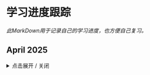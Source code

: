 # 学习进度跟踪

*此MarkDown用于记录自己的学习进度，也方便自己复习。*


## April 2025
<details><summary> 点击展开 / 关闭 </summary>

### Apr 16th, Wed, Day 27
- 「积极思考」
- Web APIs的内容都很新，这几天连续接触新知识，思考的压力其实不小，所以更加要多多复习
- 今日知识点总结：
  - 日期对象：使用 new 关键字
    - 实例化：`const date = new Date() // 获取当前的系统时间`
    - 实例化并指定时间：`const date = new Date('2025-5-1 08:30:00')`
    - 格式化：`new Date().toLocaleString`
    - 日期对象方法：包括但不限于以下例子，注意`getMonth`和`getDay`方法
    ```
    console.log(date.getFullYear()) // 2025 年 数字型
    console.log(date.getMonth() + 1) // 0 ~ 11, +1为实际月份
    console.log(date.getDate()) // 16 号
    console.log(date.getDay() + 1) // 0 ~ 6, +1为实际星期几
    ```
  - 时间戳：现在距离1970年的「毫秒数」，故每个时间都有唯一的时间戳
    - 三种获取方法：`getTime()` -- 必须先实例化 | `+new Date(optional param)` | `Date.now` -- 只能得到当前时间戳
  - DOM结点相关：DOM树中每一个内容都称为节点，包括元素结点，属性结点，内容结点；重点关注元素结点，即标签 p.s. html是根结点
    - 查找结点 -- 从之前的查找元素变为「查找关系」 p.s.两种方式并不冲突
      - 查找父结点：只得到最近一级的「亲父亲」
        ```
        console.log(son.parentNode)  // father
        console.log(son.parentNode.parentNode) // grandfather // 都返回dom对象
        ```
      - 查找子结点：
        - `childNodes`：获得所有子节点、包括文件节点、注释结点（了解）
        - `children`：仅获得所有「元素」结点，并返回一个伪数组，和querySelectorAll相似；且选择的是「亲儿子」
        ```
        const ul = document.querySelector('ul')
        console.log(ul.children)
        ```
      - 查找兄弟结点：`li.nextElementSibling // 下一个兄弟` | `li.previousElementSibling) // 下一个兄弟`
    - **增加结点（重点）** -- 先创建，后追加
      - 创建： `const li = document.createElement('li')`  `li.innerHTML = 'This is a li' // 使用innerHTML直接向新标签书写更多HTML内容`
      - 追加：
        - `ul.appendChild(li) // 插入到父元素的最后一个子元素` 
        - `ul.insertBefore(li, ul.children[0]) // 插入到某个子元素前面，父元素.insertBefore(要插入的元素, 在哪个元素前面)`
        - p.s. `父元素.children`返回的是一个数组，哪怕只有一个元素
    - 克隆结点：`element.cloneNode(boolean) `
      - `true`：克隆时会包含后代节点（深克隆）
      - `false`：克隆时不包含后代节点（浅克隆，只克隆标签，内容不管）（默认）
      - e.g. 克隆后 前插 `ul.insertBefore(ul.children[2].cloneNode(true), ul.children[0])`
    - 删除结点：要删除元素必须通过父元素删除
      - `父元素.removeChild(子元素)` e.g. `ul.removeChild(ul.children[0])`
        

### Apr 15th, Tue, Day 26
- 「持续推进」
- 今日知识点总结
  - 事件流概念：事件完整执行过程中的流动路径
    - 事件捕获：
      - 从DOM根元素开始去执行对应的事件（外到里）
      - addEventListener传入第三个参数true，表示事件捕获触发
    - 事件冒泡：
      - 一个元素的事件触发，同名事件在祖先元素依次触发
      - addEventListener第三个参数删掉或false，表示冒泡阶段触发（也即默认冒泡）
    - 例如，一个页面中类名father的div嵌套一个类名son的div，在JS中获取对象后，都添加click事件：
      - 事件捕获执行顺序：document - father - son
      - 事件冒泡执行顺序：son - father - document
    - p.s. onclick方法没有捕获，只有冒泡
    - 阻止冒泡：obj.stopPropagation() 本质：组织事件流动传播，在冒泡/捕获阶段都有效。
  - 事件解绑：
    - L0：btn.onclick = null 直接将事件置空
    - L2：btn.removeEventListener('click', fn)  p.s. 匿名函数无法解绑
    - mouseover/mouseout 和 mouseenter/mouseleave 的区别：
      - over/out 组会有冒泡效果，例如内嵌在father中的son，即使没有给son设置事件，鼠标经过son时会认为离开了father；而son并没有事件，又冒泡回来执行father的经过事件
      - 同样的例子，在 enter/leave 组中就不会发生，经不经过son都不会影响
    - 总结对比：
      - L0：同一对象，后者覆盖前者；null覆盖可以解绑；都是冒泡阶段执行
      - L2：注册不会向前覆盖；使用removeEventListener解绑；通过第三个参数决定冒泡
  - 事件委托：减少注册次数，提高程序性能
    - 利用冒泡特点，只需为父元素注册事件，当子元素被触发，就必然冒泡回父元素并执行相应事件
    - 在执行函数中获取点击对象：e.target e就是先前的学到的事件对象 p.s. 可以使用console.dir(e.target)查看对象的各种属性
    - 进一步筛选特定标签：e.target.tagName 例如可能为'A'或'LI'等
  - 阻止默认行为：e.preventDefault() 包括表单中的submit，a标签的跳转
  - 页面加载事件：load 与 DOMContentLoaded
    - 监听「页面」，等待所有资源加载完毕，一般用于window，也可以针对某些资源添加，如图片等
    - window.addEventListener('load', function(e) {...} )
    - 另一种页面加载事件，HTML结构加载完即触发，无需等待样式表、图片等，速度更快
    - document.addEventListener('DOMContentLoaded', function (e) {...} )
  - 页面滚动事件：scroll
    - 两个重要属性：scrollTop 与 scrollLeft，可读可写，数字型，无单位
    - 分别表示“被卷去的头部”和“被卷去的左部”
    - 想知道整个页面被卷去多少，需要获取最大元素HTML，方式：document.documentElement -- 返回HTML标签
    ```
      window.addEventListener('scroll', function () { 
      console.log(document.documentElement.scrollTop }) 
    ```
    - 页面滚动距离可以作为固定写法，非常常用：`const distance = document.documentElement.scrollTop`
  - 页面尺寸相关：
    - 事件 resize：窗口尺寸改变时触发
    - 元素属性 clientWidth / clientHeight：获取元素可视部分的宽高，包含padding，不含border和margin；只读
    - 元素属性 offsetWidth / offsetHeight：获取元素自身宽高，包含到border，不含margin；只读
    - 元素属性 offsetTop / offsetLeft：获取自己与「包含定位属性」的父级元素的上/左距离；只读
    - 元素方法 obj.getBoundingClientRect()：获得一组对象，内含各种坐标；基于视口（了解即可）
- 3个案例与1个综合案例
  - Tab栏切换：事件委托
    - 通过事件委托，为父元素添加事件，事件中，利用e.target.tagName筛选出点击的a标签，更改内容
    - tab-nav完成后，为获取索引以更新tab-content，利用了自定义属性dataset，将e.target.dataset.id作为索引给到items数组，完成内容切换
  - 滚动控制头部的显/隐：scrollTop 与 offsetTop的配合
    - 当页面scrollTop > 模块.offsetTop，控制div块的显
    - `header.style.top = distance > sk.offsetTop ? '0' : '-80px'`
  - 点击标签，小滑块跟随：offsetLeft 与 transform: translate() 配合
    - 滑块需要移动的距离，即div块位置与左边的距离，即offsetLeft
    - ``line.style.transform = `translateX(${distance}px)` // 记得加px``
  - 综合案例：电梯导航
    - 为防止变量污染，将不同业务封装到不同的立即执行函数中 (function () {...} (params -- optional);
    - 模块一：页面滑动，电梯显隐 + backTop按钮
      - 和小案例2一样，核心是在scroll事件中，利用 scrollTop 与 模块.offsetTop进行对比
      - `elevator.style.opacity = distance > entry.offsetTop ? '1' : '0'`
      - backTop按钮则是添加点击事件，置scrollTop = 0
    - 模块二：按钮active样式
      - 利用事件委托(e.target.tagName === 'A')与click事件完成
      - 与之前的案例不同，本次在一开始「排他」时，没有active类，所以定义一个oldStyle+一个if判断是否有旧active类，若有就删，没有就可以加，避免了报错
    - 模块三：点击实现页面跳转
      - 核心：控制 scrollTop = 制定模块的offsetTop
      - 一开始选择了获取所有模块并用switch-case实现跳转到不同模块，视频课采取更简易的方法，利用了自定义属性与类名之间的巧妙联系
      - ``document.documentElement.scrollTop = document.querySelector(`.xtx_goods_${e.target.dataset.name}`).offsetTop``
    - 模块四：小按钮随页面滚动自动激活
      - 在scroll事件中，先移除旧样式，然后：
      - 利用if判断scrollTop所处的距离在哪些模块之间，再直接用自定义属性获取对应电梯小按钮，使其有active类
    - 补充：CSS知识：
      - 属性选择器，例如input[type] {css} 或进一步 input[type=text] {css}
        - 在模块4中，表现为：`document.querySelector('[data-name=new]').classList.add('active') // 属性选择器`
      - 让页面滚动更丝滑：scroll-behavior: smooth (html标签)
        - `document.documentElement.style.scrollBehavior = 'smooth'`


### Apr 14th, Mon, Day 25
- 「一如既往，一往无前」
- 投入到学习状态中的感觉很美好，愿一切都将有所收获。
- 今日知识点总结：
  - 最核心：**事件监听：** 
    - `元素对象.addEventListener('事件类型', 要执行的函数)`
    - 三要素：事件源（元素对象），事件类型，执行（调用）的函数
    - e.g. 关闭广告：btn.addEventListener('click', function () { AD.style.display = 'none' })
    - 其他版本的事件监听（看到别人的代码知道即可）： btn.onclick = function () {...} 缺点在于，会被新的onclick覆盖（相当于重置onclick函数），而addEvenListener就不会覆盖
  - 今日所学的四类事件：鼠标事件、焦点事件、键盘事件、文本输入事件
    - 鼠标事件：click mouseenter mouseleave 
    - 焦点事件：focus blur 主要是input文本框
    - 键盘事件：keydown keyup
    - 输入事件：input
  - 事件对象event以及常见属性：
    - 时间绑定的回调函数的第一个参数就是事件对象，必须是在事件里面
    - 回调函数：将函数A作为参数，传递给函数B时，称函数A为回调函数 e.g. setInterval(fn, 1000) fn()就是回调函数
    ```
    btn.addEventListener('click', function (e) {
      console.log(e) // PointerEvent
      console.log(e.type) // type: 获取当前的事件类型
      console.log(e.clientX) //获取光标相对于浏览器可见窗口左上角的位置
      console.log(e.clientY)
      console.log(e.offsetX) // 获取光标相对于当前DOM元素左上角的位置
      console.log(e.offsetY)
    })
    ```
    - key属性：键盘值（原先keycode已弃用） e.g. if (e.key === 'Enter') { console.log('我按了enter') }
  - 环境对象this：
    - 每个「函数里面」都有this对象，普通函数中，this指向window；回调函数里则指向调用者 e.g.
    ```
    btn.addEventListener('click', function () {
      console.log(this) // <button>button</button> btn对象
      this.style.color = 'red' // this 指代了 btn
    })
    ```
    - 函数的调用方式不同，this的指代对象也不同。粗略规则：谁调用，this就是谁
  - 5个案例+2个综合案例
    - 随机点名：通过click事件设置开始/结束点名，通过定时器与随机数，选出名字并填入到innerHTML中，删除对应姓名，最后禁用按钮
    - 轮播图完整版：
      - 通过click事件设置左右按钮业务(index++或index--)，分别设置index达限后恢复（归0或arr.length - 1)，
      - 根据index更换轮播组件的内容，小圆点依旧采用排他思想：先移除原active的active类，再为现在的index增添active类
      - 自动播放业务，本质是右按钮（next）业务。知识点：不用重复写一遍，直接用 next.click() 自动调用点击事件（外嵌定时器）
      - 鼠标经过/离开影响自动播放：mouseenter与mouseleave事件，分别销毁定时器与开启定时器即可
    - 搜索框菜单：通过对input分别设置focus/blur焦点事件，控制元素的display:block/none样式
    - 按回车发布评论，以及评论字数统计：
      - 获焦/失焦事件控制字数统计的opacity
      - 计算字数：对textArea设置input事件，获取textArea.value.length计算字数
      - str.trim()方法：去除字符串左右两边的空格
      - 发布评论：为textArea设置键盘事件，当事件对象`e.key === 'Enter'`,检测空内容(`if(textArea.value.trim() // 去除左右空内容并检测是否为空`)，修改样式，发布评论; 清空字数
    - 综合案例：Tab栏切换：
      - 为每个a标签添加mouseenter事件，添加样式，同时完成对内容div块添加样式的操作（都是利用排他思想添加active类）
    - 综合案例：全选反选案例：(checkbox) 全选可以控制所有小按钮，小按钮也可以反过来控制全选按钮
      - 全选控制小按钮：为checkAll添加click事件，遍历所有singleCheck[i],直接令所有小按钮与自己的checked属性同步 核心代码：singleCheck[i].checked=this.checked
      - 小按钮控制全选：同样是计数思维，当老师的方法相当简洁——利用css中的:checked伪类，统计其个数，等于singleCheck.length则令大按钮checked为true
      - 同时，引入一种新的简化if判断的语句，即若当if判断条件是某变量等于某值，决定另一个变量取true或false的双分支情况下，可以这样写：
      - e.g. `checkAll.checked = flag === singleCheck.length // 将flag === singleCheck.length的判断结果赋值给checked属性`
      - 核心代码：`checkAll.checked = document.querySelectorAll('.ck:checked').length === singleCheck.length `
- 今日知识点还是相当丰富的，很有意思，也很重要，及时复习！
    

### Apr 13th, Sun, Day 24
- 「社会实践」
- 今天没有进行知识理论的学习，而是去参加了社区的社会实践活动
- 首次社会实践活动就遇上了非常难得的「城市生存挑战」：一个团队，每人10元，四个地点，想尽办法打卡并赚取更多钱
- 具体收获主要是「更敢说话」了吧，甚至中途还有和老外交流的机会，所以说学英语还是有用的
- 更多的，就留到具体文档里写吧
- 今天奔波一天，也确实累了，好好休息。明天带着新的自信，继续学习JavaScript吧！

### Apr 12th, Sat, Day 23
- 「持续推进」
- 正式进入JS的Web APIs学习，接触到了非常多新的知识，需及时复习：
  - **声明变量const优先**：
    - const的语义化更好；
    - 建议数组和对象使用const声明，因为数组/对象名本身存储的是地址；
    - 使用数组方法或对象属性赋值时，本身没有影响 数组/对象名 中的地址值；
    - 注意，如果将 数组/对象名 用于声明新的 数组/对象，那就等同于修改了地址，就会引发常量报错；
  - **DOM树与DOM对象**：
    - 最核心思想：把网页内容当作对象处理；DOM对象：浏览器根据html标签生成的「JS对象」，有属性名和方法
    - document对象：最大的DOM对象
  - **由HTML树获取DOM元素（重点）**：
    - `document.querySelector('css选择器')` 
      - 必须加引号（字符串）；
      - 参数，一个或多个css选择器（和css一样的写法）；
      - 返回值：匹配到的「第一个」元素，一个HTMLElement对象；没有则返回空
    - `document.querySelectorAll('css选择器')`
      - 返回值：匹配到的所有元素，NodeList对象集合
      - 一个伪数组（哪怕只有一个元素），有长度、索引号，但没有数组方法
    - 其他获取方式（了解即可）：
      ```
      document.getElementById('nav') // 根据id获取第一个元素（单元素）
      document.getElementsByTagName('div') // 根据标签获取一类元素 得到伪数组
      document.getElementsByClassName('name') // 根据类名获取元素 得到伪数组
      ```
  - **修改元素内容：** `obj.innerText = 'text'`或`obj.innerHTML = 'text'`，其中，`innerHTML`会解析html标签；常用于**双标签**
  - **修改元素常用属性：** 修改如src，href等html标签的属性，像修改对象属性一样修改。 e.g. `img.src = 'images/01.jpg'`
  - **修改元素样式：** 分为`style`，`className`，`classList`三种方式
    - **style方式：** 和修改对象属性一样，但要先加入`.style`。e.g. `box.style.backgroundColor = 'darkCyan' // css中有短横线的，用小驼峰命名法`
    - **className方式：** 覆盖一个新的类名。 e.g. `div.className = 'nav box' // 若想保留原类名，就两个一起写`
    - **classList方式：追加、删除、切换类名：**
    ```
    // 「追加」类名
    box.classList.add('active') // 类名一样不加点，并且是字符串
    // 「移除」类名
    box.classList.remove('box')
    // 「切换」类名：有就删掉，没有就加上
    box.classList.toggle('box')
    ```
  - **修改表单元素属性：** 本质还是修改对象属性、重新赋值
    - 获取表单的值：用`obj.value`而非`innerHTML`
    - 修改类型：e.g. `input.type = 'password'`
    - 修改表单中的添加/移除效果，一律用「布尔值」。 e.g. `check.checked = true` `button.disabled = true`
    - `button`特殊一些，双标签，所以还是用innerHTML修改其中的文字
    - p.s. 虽然有时填 'true' 字符串也生效，但本质上他们发生了隐式转换，上述属性只接受布尔值。生效是因为非空字符串在转换时成为了true
  - **自定义属性：**
    - 一律以`data-`开头。e.g. `<div data-id = '1' data-spm = 'sample'>1</div>`
    - 在DOM对象上一律以dataset对象方式获取。e.g.
    ```
    console.log(div.dataset) // DOMStringMap（拿到全部自定义属性）
    console.log(div.dataset.id) // 1
    console.log(div.dataset.spm) // sample
    ```
  **定时器之间歇函数：**
    - `setInterval(函数, 间隔时间ms)`，返回值：定时器id（表示自己是第几个定时器）
    - `clearInterval(timer)` 结束定时器，参数`timer`即某个定时器，如`let timer = setInterval(...)`
    ```
    setInterval(function () {
      console.log('1s/carries')
    }, 1000)
    ```
    - 使用外部具名函数的话，不用加括号，只填入函数名即可。e.g. `setInterval(f, 1000)`
- 完成了3个小案例（随机抽奖、随机轮播图、阅读用户协议倒计时）和一个综合案例（顺序定时轮播图）
  - 随机抽奖：对数组方法，Math对象方法（Random）和innerHTML的运用
  - 随机轮播图：对修改元素内容、常用属性、样式属性的综合运用
  - 用户协议倒计时：对修改表单属性、计时器的综合运用
  - 综合案例：综合了修改元素内容、常用属性、样式属性、计时器的综合运用。
    - 其中对于原点指示器，运用排他思想，比原先计划用数组下标计算的方式更加高效直观
    ```
    // 删除前一个圆点
    // li[i - 1].classList.remove('active')
    // 用排他思想做会更好！避免了数组下标的计算问题
    document.querySelector('.slider-indicator .active').classList.remove('active')
    ...
    li[i].classList.add('active')
    ```
- 至此，JavaScript也算是开始与之前学的HTML开始互通了，及时复习！
    



### Apr 11th, Fri, Day 22
- 「持续推进」
- 节奏稳定的一天，正式完成了JS视频课的基础语法部分，即将进入Web APIs阶段。
- 今天的主要知识点是**对象**：
  - **基本概念**：一种无序的集合。*p.s.数组是一种有序的聚合*
  - **声明**：`let obj = {}` 或 `let obj = new Object()`。后者是未来的知识
  - **构成**：属性和方法。`属性名: 属性值` `方法名: 函数`。各属性、方法之间用逗号隔开
    - e.g. `age: 18, sayHi: function () {console.log('Hi~')}`
  - **增删改查 & 方法的调用**：围绕 对象名.属性名/方法名 操作
    - 增：对象名.新属性 = 值
    - 改：对象名.原属性 = 值
    - 删：delete 对象名.属性（不常用）
    - 查：对象名.属性名 或 对象名['属性名']。
      - 重点，尤其是第二种方式在面对属性名是字符串或含特殊字符、for-in循环中特别有用
      - 第二种方式中，引号是必须加的
    - 方法的调用：对象名.方法名(参数)
  - **遍历对象**：使用for-in循环 *p.s.虽然也可以用于遍历数组，但由于变化量输出的是字符/串，不推荐这么用*
  ```
  for (let key in obj) { 
    console.log(key) // 得到了属性名，而且都有引号（字符串）-- 'myName' 'age' 'gender'
    console.log(obj[key]) // 'stelle rainn' 18 'male'
  }
  ```
  - **内置数学对象**：提供一些列可用于数学运算的属性或方法
    - 属性：e.g. `Math.E` `Math.PI` `Math.LN2`
    - 方法：`Math.ceil(x)` `Math.floor(x)` `Math.round(x)` `Math.abs(x)` `Math.max(x, y, z)` `Math.min(x, y, z)` `Math.pow(x,n)` `Math.sqrt(x)`
    - 随机数：`Math.random(x)`无参数，返回[0,1)区间的随机小数，扩展运用：
      - 取数组元素：`arr[Math.floor(Math.random() * (arr.length))] // 因为数组长度值刚好比索引值多1，加上floor(x), 解决了右开区间取值的问题`
      - 任取[min, max]之间的整数：`Math.floor(Math.random() * (max - min + 1) + min)`
  - 拓展知识：简单数据类型和引用数据类型
    - 简单数据类型（值类型）：变量本身存储这个值，存储于栈空间
    - 引用数据类型（复杂数据类型）：变量本身只存储这个对象的「引用地址」，这个地址指向堆空间中存储的实际数据
    - *p.s. 类似C++中的指针*
    ```
    let obj1 = {
    age : 18
      }
    let obj2 = obj1
    obj2.age = 20
    console.log(obj1.age) // 20
    ```

### Apr 10th, Thu, Day 21
- 「推进」
- 依旧是节奏稳定的一天，继续推进JavaScript基础的学习。今天的主要知识点是**函数**：
  - **函数的声明、调用**：类同C++：
  ```
  function getMax(a, b) {
      return a > b ? a : b
    }
    let max = getMax(201, 200)
    console.log(max)
  ```
  - **return多个值**：返回数组，并用数组承接结果。e.g. `return [max, min]` `let maxRe = f(x)[0] let minRe = f(x)[1]`
  - **出现相同的函数名**：后面的函数声明会覆盖前面；不管在哪儿调用函数，都会以后面的为准
  - **实参、形参数目不匹配**：
    - 若实参多于形参，则多余的实参被舍弃，不参与运算。函数可以输出前面参数的运算结果
    - 若实参少于形参，则形参出现`undefined`，导致出现`NaN`结果
  - **作用域**：分为全局作用域与局部作用域，由此引申出全局变量与局部(函数)变量
    - 特殊情况1: 在函数内部未声明变量而赋值，该变量会成为全局变量。*强烈不建议此情况的出现*
    - 特殊情况2: 形参可以看作是一种局部变量
    - 对于不同作用域中同名变量的访问原则：就近，从当前作用域开始寻找，若无，则一级一级向外访问
    ```
    let x =10
    function f3() {
      let x = 20
      function f4() {
        let x = 30
        console.log(x)
      }
      f4()
    }
    f3() 
    console.log(x) // 30
    ```
  - **匿名函数**：分为函数表达式和立即执行函数
    - 函数表达式：将函数赋值给一个变量，而后这个变量名就是函数名，并利用该名调用函数。
    - 和具名函数的不同点在于，函数表达式必须先声明再调用
  ```
  let fn = function (a, b) {
    return a + b
  }
  // 调用
  let re = fn(10, 20)
  console.log(re) // 30
  ```
    - 立即执行函数：避免全局变量间的污染。需要配合结束分号，若该函数前有代码，前面也要加分号。
    - *p.s.立即执行函数也可以加分号*
  ```
  ;(function (x ,y) {
    console.log(x + y)
  }(1, 2)); // 调用函数的括号写在里外都可以
  ```
  - **逻辑中断**：对于`&&`，如果左边为假，则中断，返回左边值；对于`||`，如果左边为真，则中断，立即返回左边值
    - 原理：与门的「一假即假」和或门的「一真则真」使当算式左边的真假一旦判断，后面的代码就不需要执行
    - 注意：判断的是真假（布尔），但返回的是这个值本身
    - 拓展：对于`&&`，如果都是真，则按顺序执行到最后一个「真」条件，并返回该值，如`console.log(11 && 22) // 22`; 而对于`||`, 只要遇到一个「真」就立即结束并返回该值
    ```
    function f(x, y) {
    x = x || 0
    y = y || 0
    return x + y
    }
    console.log(f(1,2)) // 3
    console.log(f()) // 0 避免了undefined的NaN情况出现
    ```
  - **转换为布尔类型**（隐式转换补充）：以下转换为布尔类型(`Boolean(x)`)时为`false`
    - `''` `0` `false` `undefined` `null` `NaN`
    - 其中，遇到减法运算，`''`和`null`的值会化为`0`；`undefined`的值化为`NaN`；
    - 特殊情况：`undefined == null` 为`true`，但`undefined === null` 依然是`false`
- 逻辑中断和布尔类型（隐式转换）需要及时复习，比较新
  

### Apr 09th, Wed, Day 20
- 「推进」
- 别无他事，稳住心态，坚定目标，持续推进
- 今日学习知识点：
  - **for循环**：和C++一致；注意`continue`结束单次循环（并回到if），`break`跳出循环
  - **循环嵌套**：直角三角形打印，九九乘法表等常规内容
  ```
  // Exercise 99乘法表
  for (let i = 0; i < 9; i++) {
    for (let j = 0; j <= i; j++) {
      document.write(`<span>${j+1} x ${i+1} = ${(i+1)*(j+1)}</span>`)
    }
    document.write('<br>')
  }
  ```
  - **数组的增删改查**：
    - *p.s. 创建数组可以使用`let array = new Array(data)`-- 属于未来的知识*
    - 增：`push(data)` -- 末尾追加 | `unshift(data)` -- 开头追加。都返回数组的长度, e.g.```console.log(emptyArray.unshift('unshift new content')) // 5```
    - 删：`pop()` -- 末尾删除，返回该元素本身 | `shift()` -- 首部删除，返回该元素本身 | `splice(index, counts)` -- 指定索引及个数删除，counts无参则默认删到最后
    - 改：常规赋值。注意昨日所提的运算细节，如`undefined + number` 得 `NaN`, `undefined + 'Strings'` 得 `'undefinedStrings'`
    - 查：常规操作。注意索引不要越界
  - **综合案例，输入季度销售额，在HTML界面渲染柱状图**
    - 核心：通过for循环取得4个输入，存入到数组，再将每个元素输出到盒子CSS的height属性上。部分代码：
    ```
     //渲染界面
     document.write('<div class="box">')
     for (let i = 0; i < seasons.length; i++) {
       // 一个div.box盒子
       document.write(`
         <div style="height: ${seasons[i]}px">
            <span>${seasons[i]}</span>
            <h4>Season${i+1}</h4>
         </div>
       `)
     }
     document.write('</div>')
    ```
  - **拓展之冒泡排序**：核心思想/两个关键点：
    - 双重循环，每一趟循环都让`arr[0]`与其它数据元素(arr.length - 1个)比较，根据大小进行交换(升序或降序，自行调整if判断中arr[j]和arr[j+1]的比较方式)
    - 一趟排序完成后，产生本趟**最值**，「冒泡」到数组末尾。下一趟arr[0]无需与最值比较。所以内层循环的终止条件是 `j < arr.length -1 -i`
    ```
    for (let i = 0; i < array.length - 1; i++) {
    for (let j = 0; j < array.length - 1 - i; j++) {
      if (array[j] > array[j+1]) {
         swap...
    ```
    - 可以用一个布尔标志，当没有发生交换时，可以直接结束循环（外层）
    - JS也有sort()函数 `e.g. array.sort() ` 默认升序
    - sort()函数如需降序，可以填入函数 `array.sort( function (a, b) { return b - a } )`
    - 关于 return b-a 的理解
      - **sort函数通过return expression判断，当expression的结果大于0，交换参数a、b的位置；结果小于等于0，不交换参数a、b的位置；**
      - 假设锚定规则「大于0则交换位置」：
        - 若使用 return a-b ：当发生交换，说明「前者」（指参数的位置）a更大，同时被排到后面，完成升序
        - 若使用 return b-a ：当发生交换，说明「后者」b更大，同时被排到前面，完成降序
- 无他，及时复习

### Apr 08th, Tue, Day 19
- 「推进」
- 别无他事，持续推进JavaScript基础部分的学习
- 知识点总结：
  - **数组的使用**：`let arrayName = [data1, data2, 'data3'....]` 数组的数据可以是混合型的，甚至嵌套数组。
    - 下标/索引：从0开始; 取值：`arrName[n]`
    - 获取数组长度：`arr.length`
  - **常量**：`const G = 9.8` 在声明时必须赋值，定义后**不可修改**
  - **数字类型 Numbers**：整数、小数（浮点数）、正数、负数都统一为Numbers类型
    - NaN：也是数字类型，代表计算错误。具有粘性，任何对NaN的操作都会返回NaN
    - 搭配算术运算符运算： + - * / %；n ** x: n的x次幂
  - **字符串类型 String**：用单、双、反引号以及转义字符；单双引号可以互相嵌套；使用+号可以对两个字符串接
    - **模板字符串**：只能用反引号，内部可以接 ${expression}, expression代表变量或表达式，e.g.
      - ```document.write(`Hello, my name is ${userName} and I'm ${userAge} years old.`)```
      - ```document.write(`The larger one is ${String(a > b ? a : b)}`)```
      - 补充昨日对**输出语法**的用法：可以利用document.write('html codes')来输出html标签，配合模板字符串修改一些内容
      - e.g. ```document.write(`<td>${price}元</td>`)``` 在没学DOM操作前，先这么用着
      - 再补充：WebStorm检测到${}的输入会自动修正单引号
  - **布尔 Boolean**、**未定义 Undefined**与**空 Null**：
    - boolean： true / false
    - undefined：声明一个变量却未赋值等
    - null：赋值为空（将null作为尚未创建的对象）
    - *undefined 与 null 不同， 例如同样 +1 操作，前者返回NaN，后者返回1*
  - **数据类型检测 typeof 或typeof()**: 都一样，目前使用前者，较简洁；e.g. `console.log(typeof isReal)`
  - **类型转换**，分为隐式和显式
    - 隐式：
      - 对于+号，若两边存在一个字符串，则自动将另外一个转换为字符串；所以**任何数据和字符串相加的结果都是字符串**
      - 除+号之外的运算符，只要有数字，都换转换成数字
      - **单独使用+号**：可以转换成数字类型；e.g. `console.log(typeof '123') // string` `console.log(typeof +'123') // number`
    - 显式：
      - Number(x): 将x转换为数字类型；若字符串含非数字内容，则返回NaN
      - parseInt(x) & parseFloat(x): 取整数/小数部分；前提：字符串开头不能是非数字
      ```
      console.log(parseInt('12px12')) // 12
      console.log(parseInt('123.123px')) // 123
      console.log(parseFloat('123.123px')) // 123.123
      console.log(parseFloat('abc123abc')) // NaN
      ```
  - **赋值运算符**：`=, +=, -=, *=， /=，%=` ；和C++一样
  - **自增运算符**：`++i / i++, --i / i--`; 和C++一样，依然格外注意看好是先自增还是先运算
    - 存在自增和运算并行的情况，需留意 e.g. `let i = 1 console.log(i++ + ++i + i) // 1 + 3 + 3 = 7`
  - **比较运算符**：和之前学过的C++大部分都一样，额外留意：
    - `==`：值相等；`===`：值和类型相等（全相等），**推荐使用**，对应`!==`: 不全等
    - `undefined == null // true `
    - `NaN === NaN // false`
    - 本质：比较的是ASCII码值：`console.log('aa' < 'aac') // true`
  - **逻辑运算符：与或非**：记住优先级：`小括号 > 一元运算符(含!) > 算术运算符 > 逻辑运算符(先 && 后 ||)`
  - **if单/双/多分支**：和C++一致 `if / if-else / if-else if-else`
  - **三元运算符**：简化if双分支，一般用来取值（不限定，比较简洁，爱用就用）
    - `condition ? 满足条件所执行的代码 : 不满足条件所执行的代码`
    ```
     // Exercise：数字补0
     let input = Number(prompt('a number:'))
     document.write(`After formatted: ${input > 10 ? input : '0'+ input}`) // '0' + input: 隐式转换，拼接
    ```
  - **switch分支**：用来做条件匹配；注意 `case 值:` 中的值要和prompt输入的值全相等 
    - *p.s. 可以写`case (value): {多条 expressions}`，也可以`case value: 多条expressions`*
    - 记得加break防止穿透
    - 记得加default:
  - **while循环**：和C++一样，注意`continue`是结束某次（某个条件的）循环（回到while起点），`break`是结束整个while循环
- 今天做了两个综合案例（以及很多小Exercise），1是day1的，prompt获取输入并打印到html表格中，知识点即**模板字符串**；2是while+switch循环，和以前学过的程序设计课程的知识类型，不难，及时温习就好。
- 今日达标完成任务。明天开启视频课Day3的学习。


### Apr 07th, Mon, Day 18
- 「里程碑1」
- 完成了H5C3的视频课学习。 *p.s.注意及时复习，并且常态化复习，不然容易忘记*
- 整理了新的目标，将学习React切换至学习Vue（虽然是4周之后的事了）
- 知识点总结：开启JavaScript的系统化学习！今天主要是基础引入：
  - **JS的书写位置**：和css一样，包括内联（行内），内部（在</body>标签上），外部（<script src='...'>）；写在底部的目的是，让页面按顺序从上往下加载，避免HTML元素加载不完全
  - **JS的注释**：和LESS一样的方式
  - **JS结束符号**：可写可不写，但要统一；（现阶段不写，简洁）
  - **输入语法**：`prompt('enter content here')`
  - **输出语法**: `document.write('...')`, `console.log('...')`, `alert('...')`
  - **变量**：`let 变量名 = 值` *忘记var吧！*
  - **命名规则**：仅`字母`，`数字`，`下划线`与`$`符号，数字不能开头；严格区分大小写；建议使用`小驼峰命名法`
  - 变量初始化与输入输出的结合：e.g. `let name = prompt('Please enter your name')`  `document.write(name)`
- 内容较为基础，加上本身有编程经验，所以上手很快。明天的内容预估总需8小时学习（含视频课Day1的一部分和Day2全部），明日也无事，就抓紧时间干起来吧！

### Apr 06th, Sun, Day 17
- 「迎接波澜」
- 清明假期的最后一天，上午忙于「社区」的面试（顺利通过），中午疲惫了些（昨晚不应该那么晚还硬吃辣泡面的），下午四点多才开始学习
- 晚上又突发快递相关的事件，耽误了一个多钟。虽然在赶快学了，但是Day 15的内容还是剩余大约1小时。
- 暂且接受吧，不能为了完成而完成，开倍速什么的不太好。加之又是重点内容，应该好好听讲才是。
- 知识点总结：
  - 进一步学习了媒体查询：
    - `max-width`：网页最大宽度值，意义是：在**视口小于等于**`max-width`时，（或者理解为“**在不大于最大值`max-width前`**”）媒体查询的CSS生效
    - `min-width`：网页最小宽度值，意义是：在**视口大于等于**`min-width`时，媒体查询的CSS生效
    - 在一份css中，若要检测多视口，对于顺序是有要求的（CSS的层叠性）
      - 对于`min-width`：由小到大；对于`max-width`：由大到小
    - 小案例：左侧隐藏-利用`max-width`，当视口小于到一定程度，利用`display:none;`使div隐藏
  - Bootstrap的学习：
    - 使用步骤：在正确的位置引入下载好的CSS/字体图标的CSS/JS，在需要的标签调用类名即可。注意link的层叠性，让自己的css在最后
    - 栅格系统：将整个网页等分12份，每个盒子占一定份数。如：一行4个盒子，则每个占3份
    - **响应断点**（断点之间形成区间）与 **类前缀** -- 意思是，在不同的区间内，你想分几个盒子，类名的选择是有要求的
    ```
    xs：<567px .col-
    sm：>=576px .col-sm-
    md：>=768px .col-md-
    ld：>=992px .col-lg-
    xl：>=1200px .col-xl-
    xxl：>=1400px .col-xxl- 
    ```
    - 格式：`container -> row(实现flex) -> col-*-*(在什么区间，占多少份)`
    - 例如：`<div class="col-xl-3 col-md-6 col-sm-12">1</div>`（4个div），依次实现：
      - 在大于等于1200px，一行排4个盒子（每个3份 -- col-xl-3）
      - 大于等于768px，一行排2个（每个六份 -- col-md-6）
      - 大于等于576px，一行排1个（独占12份 -- col-sm-12）
    - Button样式：先给btn添加默认样式，再加入需要进一步实现的样式。例如：`<button class="btn btn-success btn-sm">小success</button>`
    - 表格类样式：与Button类一样，需要优先为table标签添加一个`table`类的默认效果，在依次给不同表格类标签（包括table，tr，th，td等）添加想要的效果
    - **Bootstrap组件**：从官网上可以复制各种组件。如需修改，只要观察结构（html也好，网页检查器也好），修改结构或css即可
      - 注意：部分CSS含`!important`最高优先级，所以修改时，自己也要加，确保层叠有效
    - 字体图标：如前面所言，下载后引入css文件，写类名即可，和iconfont相似。
      - p.s.官方文档中，需要写两个类名，但其实写一个也可以;例如：`<span class="bi-apple"></span>`
  - 综合案例：响应式布局与Bootstrap组件使用 -- 复刻「腾讯全端」网站首页 --能用框架就不必自己写
    - 目前完成了nav导航栏，主要工作包括复用bootstrap的导航栏组件，调整
      - `container-fluid`改`container`即可实现版心居中（fluid定义宽度100%）
      - 官网position部分提供了top定位，最外层加入`fixed-top`类名即可fixed定位
      - 调整`navbar-brand`与`nav-item`的位置：对于`nav-item`，`flex-grow`即`flex`的一个拆分，现不需要其占位（1），取消掉即可（container本身有space-between在，自然左右分开）
      - 视频课没出现的问题，但是在此有所呈现：对于li标签中的a的文字内容，英文字符再长也可以撑开（理想状态），而中文字符超过两个字就会竖排，推测；
        - Bootstrap 的 flex 布局没有默认限制文本换行，加上 中文文本的连续性，导致在 <li> 宽度未明确定义时，文字换行后视觉上显得“竖排”
        - 解决：加了 `white-space: nowrap` 后，强制文本不换行
- 总的来说，今天确实还算有点事多，加上午休休多了点，晚上又有别的事，所以Day15还剩一点内容（一个半小时左右）。
- 在可预见的明天，应该没什么事了，把内容收尾，复习复习，然后开启Javascript的学习吧！

### Apr 05th, Sat, Day 16
- 「拥抱不一样的波澜」
- 清明节假期，经由日前时樾学姐与沐琮学姐的指引，以及今日与容熠学长的5小时面对面交流，收获良多建议，例如
  - 对软实力的重视与提升，多维度成长
  - 更加主动地去争取与创造机会，扩展圈子，拓宽人脉，接触资源
  - 用行动对抗焦虑与迷茫
  - 获得了社区面试的机会，晚上在写申请书
- 但愿明日顺利，也愿自己更好地「多维度成长」
- 今天的CodeSprint40计划暂时搁置了，但，起码不是负面影响吧！毋需恪求绝对完美，「拥抱一些不一样的波澜」，也许是顺水推舟呢？
- 加油，明日面试自然放松即可，成与败皆有收获。回来后继续推进CodeSprint40，为JavaScript开启新阶段！

### Apr 04th, Fri, Day 15
- 「不一样的波澜」
- 知识点总结
  - **SEO补充**：对网站logo使用SEO优化时，采用h1嵌套a，例如
  ```
  <div class="logo">
        <h1><a href="#">小兔鲜儿</a></h1>
  </div>
  ```
  - 然后在css中设置`.logo a {font-size: 0; background-image: url(...)}`
  - 今天的[案例](HTML5_CSS3/Day_15_移动端适配方案2/综合案例-酷我音乐-移动端/index.html)不用，所以不需要h1嵌套，写div即可；想到了，所以复习一下
  - `Background`属性补充（强调）：在复合写法中，`bg-size(contain, cover等)`必须跟在`position`后面，以`/`分隔，否则会有错误。正确实例：`center/contain`
  - **正式引入vw与vh单位**：
    - 都是相对于「视口」的单位，1vw = 1/100 视口宽度，1vh = 1/100 视口高度
    - 与rem一样，对于设计稿中的px单位，需要转换成vw/vh单位
      - vw = 设计稿呈现的px / （设计稿参考设备的视口宽度/100）
      - vh = 设计稿呈现的px / （设计稿参考设备的视口高度/100）
      - 例如：定义变量`@vw: 3.75vw`；使用： `width: (50 / @vw);`
      - 注意：在开发中，vh不建议与vw混用，因为「全面屏」等设备的视口高度会有所不同，混用可能导致盒子变形 
    - 其他知识点
      - `position:sticky;`与`position: fixed;` 有些许差异，表现在：
        - fixed 
          - 基于浏览器视口
          - 完全脱标，后续元素会顶上来，可能需要为其他元素添加margin或使用空白盒子占位
          - 转变为行内块，需要手动处理「宽度变窄」（设置width:100%）
        - sticky
          - 基于最近的滚动父容器
          - 半脱离文档流，仍然占位
          - 保留块级特性，不一定需要设置宽度
          - 必须指定 top、bottom、left 或 right 中的一个，不然不起作用。
          - 父容器要有滚动（overflow: auto 或 scroll），而且父容器高度要大于 sticky 元素本身。
      - `object-fit: cover `
        - 和bg-size一个道理，取值也相同。不过object-fit适用于对img标签的调整，bg-size则专注于background系列
      - 再次强调：使用了display:flex的标签/元素，使用align-item / justify-content等调整子元素的属性前，必须设置宽高，否则本身只能被弹性内容撑开，上述属性效果不佳
- 今天状态蛮正常，但是晚上遇到一些比较新奇的事，我称之为不一样的波澜——纵然有所耽搁吧，但也算是一次有益的交流。
- 明日早上参加完心里交流会后，继续完成视频课Day15的内容，并做一次复习。后天开启JS的学习。



### Apr 03rd, Thu, Day 14
- 在足够的欲望面前，其他的小杂念又算什么？
- 今天是清明节假期前一天，图书馆很空。心情多少有点受影响，不是难过，不是压抑，就是复杂。但取得offer的渴望足够强大，我无论如何都要前进。
- 移动端适配方案
  - 了解了**谷歌模拟器**，可以在Chrome的 网页检查器 中选择移动设备
    - 小技巧，使用网页检查器时，查看PC布局，一般在下面；查看移动端，一般在侧面
  - **屏幕分辨率**、**视口与二倍图**
    - 硬件分辨率：物理分辨率（出厂设置）
    - 缩放调节的分辨率：逻辑分辨率（由软件/驱动/操作系统等设置）
    - PC端网页分辨率与逻辑分辨率保持一致
    - iPhone 6/7/8 -- 逻辑分辨率375px；plus -- 414px
    - **视口**：移动端网页分辨率并非逻辑分辨率。视口是，显示HTML网页的区域，使用视口约束HTML尺寸。使用HTML5自动骨架中就可以生成。
      - `<meta name="viewport" content="width=device-width, initial-scale=1.0">`
    - **二倍图**：现阶段设计稿参考iPhone 6/7/8，以375px的设备宽度产出设计稿；则二倍图设计稿的尺寸即为750px。为确保缩放、比例关系正确，在pxcook、html等设计稿中，要切换2x模式。
  - **适配方案**
    - 宽度适配：宽度自适应
      - 百分比布局｜Flex布局
      - 适用于PC端
    - 等比适配：宽高等比缩放
      - rem｜vw
      - 适用于移动端
  - rem适配方案
    - rem:相对单位，相对「HTML标签字号」的结果。即：最终像素值 = rem值 * HTML标签字号
    - 媒体查询 -- 可以用于检测视口宽度，编写差异化的CSS样式 -- 当某个条件成立，执行对应的CSS样式，格式：
    ```
    @media (媒体特性/需要查询的媒体 -- 没有多余的分号) {
      选择器 {
        CSS属性;
        }
      }
    ```
    ```
      @media (width: 375px) {
            html {
                font-size: 37.5px;
            }
        }
      ```
    - 实际工作中，不太可能为每个视口都单独编写这样的代码，于是引入一个js文件：flexible布局，以实现自适应：
      - `<script src="js/flexible.js"></script>`
    - 于是在实际中，就有 rem单位值 = 实际px值(来自设计稿) / 根字号(常设置成变量，如@rootSize: 37.5px)
    - 补充：目前rem布局方案中，将网页等分成10份，HTML标签的字号视为视口宽度的 1/10（flexible布局会计算好）
  - **less相关**
    - less注释：//…… 单行注释 ｜  /* …… */ 块级注释 -- 注意，在less中写的单行注释不会保留到css文件
    - **运算**：记住`margin: (68/37.5)rem;`即可，加减乘如上，除法必须带括号。**注意：**如果两个数字都带单位或更多单位，以「第一个」单位为准
    - **嵌套**：字面意思，在一个标签里面写另一个标签。相当于后代。和之前用过的sass一样。新的知识点，在嵌套中使用`&`，代表自己，常与hover伪类，子代结构伪类配合使用，例如
    ```
    a {
      text-decoration: none;
      &:hover {
        color: #00BE9A;
      }
    }
    ```
    - 变量：存储数据，方便多处使用与统一修改。定义变量：`@变量名：数据; ` -- 不要漏掉分号。如`@rootSize: 37.5rem;`，`@myCyan: darkcyan;`
    - 导入：`@import "path/to/less";` -- 不要漏掉分号；如果是less文件，后缀可以不保留。
    - 导出：代码：在less文件的**第一行：**`// out: ./index.css ` -- 没有分号；或**禁止导出：**`// out: false`
      - 备注：WebStorm似乎是有自动编译，less文件创建即编译，所以导出就不太好测试，知道即可。
  - 完成了一个综合案例，主要是移动端的布局，知识点包括less的导入，rem适配方案等。
- 纵然今天事有点多，内心有些复杂的情感（明日是假期），但依然完成了视频课Day 13的内容，没有太落后进度。
- 我现在特别想要去操场跑步，所以Push之后我也要去“Push”一把，泄一泄压力。明天完成视频课Day14、15的内容，收尾H5C3，开启JavaScript！

### Apr 02nd, Wed, Day 13
- 「Distance」
- 积压的宿舍情感终于在这一天爆发与释怀，我不必再对没有自知之明的人抱有任何期待，愤怒之后，是释怀。也对自己的目标，更加清晰。这就是，我与他们的「Distance」
- 今天花了点时间平复情绪，不算压抑，更多是释怀；加之上午有课，所以进度慢了些，没有能彻底追平视频课。但至少没有被拉开。
- 不管怎样，今日还是学了不少内容，而且都很新，需要多复习：
  - 空间转换之缩放：`transform: scale3d(x,y,z)`，理解成长方体的长宽高就行
  - **动画** -- 今日重点：
    - 属性 animation，值为复合型，包括：动画名称 动画花费时长s（此二者必写）｜ 速度曲线 重复 交替（动画方向）延迟时间 结束时状态 
      - 动画名称：自己定义的名称，如@keyframe move，则move就是动画名称
      - 花费时长 & 延迟启动时间：数字s，两个一起出现，前者为花费时长，后者为延迟时间
      - 速度曲线：默认非线性动画，可填入linear --线性｜steps(n) --n帧分步动画
      - 重复：可填入次数，或者infinite无限循环
      - 交替/动画方向：填入alternate以实现往返效果
      - 结束时状态：backwards --默认，第一帧状态｜afterwards --最后一帧状态
    - 以上均可单独拆分为单个属性，另外有一个额外的拆分属性：animation-play-state: paused --暂停 --常与hover配合使用，按需求决定放在原元素还是hover伪元素里
    - **使用动画**，分两步
      - 定义动画： `@keyframe animation-name {
          from { CSS; }
          to { CSS; } } ` 
      - 或` @keyframe animation-name {
          0% { CSS; }
          20% { CSS; }
          ...
          100% { CSS; } } ` 
      - 注意，没有多余的分号或逗号
      - 第二步，哪个标签要用，就在哪个标签的css中写，如：`animation: cloud-move 1s linear infinite alternate 0.8s`
    - 逐帧动画，使用「速度曲线」，`animation-timing-function: steps(n)`，配合精灵图实现精灵动画
      - 定义显示区域（精灵图展示窗口）
      - 注意，定义动画中，移动的是背景图，用background-position，用transform的话父盒子会位移
      - 移动距离 = 精灵图宽度
      - steps(N)，N与精灵小图个数相同
      - 多组动画，即在animation属性中填入多个动画。
- 今天Day 13，完成了视频课Day12的内容，明天时间充裕，完成Day13&14的内容；后天Day15，完成Day15，收尾。

### Apr 01st, Tue, Day 12
- 「稳中有进」
- 今天按期完成了目标。完成了视频课Day10的内容（复制黏贴等工作挑时间补齐就好）；完成了Day11，并开启了Day12（部分），与CodeSprint Day12追平。
- 明日Day13：学习与完成视频课Day12，Day13，正式追平实际状态。
- 今日总结：内容较多，主要内容是更多的CSS（动态CSS）
  - 用`align-items`前，记得指定宽高，否则没效果（虽然生效）
  - **平面转换 transform**：一般配合过渡 transition 使用。再次强调，transition 通常写在原元素中而非 hover 伪类
  - 可以转换的内容包括：`translate（位移）｜rotate（旋转）｜scale（缩放）｜skew（倾斜）`
    - 位移 -- transform: translate(x轴，y轴)，可以单独填写一个值（X轴），也可以translateX或translateY单独调整。值为百分比（参照自身尺寸）或像素值
    - 旋转 -- transform: rotate(旋转角度deg)，同样地，可以X，Y单独设置。正值顺时针，负值逆时针。
    - 改变平面转换的原点 -- transform-origin: 水平原点位置 垂直原点位置。值为各方位名词。默认为盒子中心点。
    - 多重转换 -- 即：将transform用作复合属性。注意：第一个改变会影响盒子的轴向，从而影响第二个改变。
    - 缩放 -- transform: scale(缩放倍数 | x轴缩放倍数，y轴缩放倍数)。通常用第一种。默认基于盒子原点。
    - 倾斜 -- transform: skew(旋转度数deg)  --正值向左，负值向右。
  - **线性渐变** -- background-image: linear-gradient();
    - background-image: linear-gradient (
    - 渐变方向, (默认从上到下｜to 方位词｜角度值deg -- 以x轴为0度)
    - 颜色1 终点位置,（默认无｜百分比值） 
    - 颜色2 终点位置, 
    - ...); （最后的颜色不需要逗号）
  - **径向渐变** -- background-image: radial-gradient(
    - 半径 at 圆心位置, 
      - -- 半径：单独 或 双值（变成椭圆）：x轴 y轴 
      - -- 圆心位置：水平位置 垂直位置 -- 取值：方位名词｜像素单位值｜百分比（不常用） 
    - 颜色1 终点位置, 
    - 颜色2 终点位置, 
    - ... 
    - 颜色n 终点位置  -- (无逗号)
    - );
  - **空间变换**：依然是transform
    - transform3d(x, y, z); --3d必须写三个值，否则不生效 
    - transform:translateZ();
  - 视距：perspective -- 添加给父级。从而更好观察子级的动效果。常用值800-1200px。
  - 空间旋转：
    - transform: rotateZ(值deg) 
    - transform: rotateX(值deg) 
    - 从各个轴的正方向看去：正值顺时针，负值逆时针
    - 亦即 -- 左手法则：大拇指与各个轴的正方向相同，四个手指弯曲方向即为旋转的正方向
- 完成了2个小案例，4个综合案例。明日需要及时复习与消化。

</details>

## March 2025
<details>
<summary> 点击展开 / 关闭 </summary>

### Mar 31st, Mon, Day 11
- 「尽力就好」。
- 今天总体效率还算可以，只是因为晚上还要上课，否则多出来的两小时确实可以完成视频课Day10的内容并开启Day11。
- 总之，在Day11，完成了大部分视频课Day10的内容；明天Day12，收尾Day10，完成Day11，如果可以，Day12也开启，追平之前「波动」导致的落后。
- 内容总概：依然在完成「小兔鲜儿」网页的制作，完成了footer，banner，好物，推荐，品牌，生鲜共计6个板块。总体内容跟得上，有些新的知识点或需要强调的知识点：
  - 对于轮播图，连续放置（flex）几张图片，这会被父盒子挤压，所以设置父盒子宽度（例如为ul设置宽度300%以容纳三张图）；然后会溢出，在父盒子使用overflow:hidden解决，例子见[CSS banner 轮播图](/HTML5_CSS3/Day_10_xtc-pc/css/index.css)（24行）；
  - `E:not(:hover)`:意外发现的新技巧，可以实现与hover互斥的效果，在非hover状态下呈现某种样式；例如[CSS轮播图小圆点](/HTML5_CSS3/Day_10_xtc-pc/css/index.css)（98行）：当整个ol非hover，第一个圆点高亮；进入hover状态，原高亮消失，hover到哪儿，哪儿高亮。退出hover状态，第一个圆点恢复高亮。
  - :hover的优先级高于:not(:hover)
  - 注意margin塌陷问题，多考虑使用`overflow:hidden`来解决。
  - transition过渡效果加在原元素，不要加在伪元素上（否则退出hover的时候没效果）。
- 大体上就这些。最后一点，在案例复现上，还是选择先听课后敲代码的方式，耗时就耗时吧；如果一边看一边敲，自己的思考程度会降低。

### Mar 30th, Day 10
- 「加紧」。
- 心态更加稳定，按计划前进。
- 白天场：完成了视频课Day08的内容，主要包括：
  - 定位：`position: relative | absolute | fixed` ；
  - 需要配合边偏移：`top | right | bottom | left : 数字px / 百分比`；
  - `relative`（参照原先自己的位置）：不脱标且占位；
  - `absolute（相对从最近的祖先级到浏览器） | fixed（相对浏览器窗口）`：脱标且不占位，具备行内块元素特点（宽高生效)；
  - 记住一个口诀：`子绝父相`;
  - **新属性**：`transform: translate(x, y)`，以及单独的`translateX`、`translateY`；都填入`50%`时，位移就各是宽高的一半；
  - 堆叠层级：`z-index：数字`（越大越上面）；
  - CSS精灵：通俗理解，就是“想像”成所有小图合成在一张大图（精灵图的背景），设定盒子宽高（所谓展示窗口），然后通过背景定位来显示不同的小图；
  - 字体图标：1.引入css；2.为需要的标签指定两个类名；
  - 垂直对齐方式：`vertical-align: baseline（基线对齐，默认）| top | middle | bottom`；可以通过这个方式去除行内块、图片底部留白（非baseline）；
  - 过渡效果：`transition`：属性（如background-color） 过渡时间（如0.5s） 过渡方式（如ease-in-out）；
  - 透明度：`opacity`: 0.5（0-1之间）；印证了昨天提到的和background-color: rgba()的不同；
  - 鼠标样式：`cursor: pointer | default | text | move` 等；
- 完成了两个综合案例，分别是对CSS精灵的运用以及轮播图效果的学习（flex布局，定位）等。
- 晚上场：开始制作“小兔鲜儿”网页，这是视频课中「基础班」的最综合案例。
  - SEO：搜索引擎优化。`title`：网页标题标签；`description`：网页描述标签；`keywords`：网页关键词标签；（后两个是meta标签中的name属性值）；
  - Favicon：网站图标，出现在标题栏：`<link rel="shortcut icon" href="favicon.ico" type="image/x-icon">`（ico文件放在网站的根目录即可）；
  - 设计流程记录：
    - 版心居中：`margin: 0 auto`；于common.css中设置，方便复用；
    - 快捷导航：通栏 > 版心 > 导航ul（flex布局）
    - 头部header：版心 > logo + nav + search + cart。
- 今天就完成到这里，其实效率还不错，day9差一个底部（估计一小时）；可惜昨晚睡得迟了些，早上没时间。所以，继续保持良好规律吧，明天加油。

### Mar 29th, Day 09
- 「稳住」。
- 自昨天内心的自我怀疑后，现在的心态已经更好。明确目标：H5+C3+JS6+React+Git/WebPack等，再做出一到两个个人项目，5月中上旬投简历，期望中下旬上班。
- **目标够明确，欲望够明确，就无须再被干扰。只管奋力向前。体会网页开发的乐趣。**
- 今天的学习，主要是继续完成昨天的网页制作。整体跟做不算难，算是对过去所有（没系统学习前端时）、及前面8天的H5C3知识的综合运用。成品：[学成在线（静态页面）](HTML5_CSS3/Day_09_做网页之学成在线/index.html).
- 充分体验了更系统的**从整体到局部，由上到下，由左到右，由内到外**的规范开发历程，颠覆了以往自己“小作坊”式的反复拼凑、调整的经历。
- 一些新的知识点与一些注意点：
  - `vertical-align`: 行内块和行内垂直方向对齐方式。如：`vertical-align: middle`；用法见第一次完整网页制作的[index.css](HTML5_CSS3/Day_09_做网页之学成在线/css/index.css)的124行；
  - `outline: none;`：去掉表单的焦点控制；
  - `.search input::placeholder {font-size: ... }`：通过此方式控制表单控件中placeholder文字的属性；
  -  注意`background-color: rgba(0, 0, 0, .4);`和`opacity: 0.4;`的不同，前者是单独调整背景的透明度，后者会让整个元素及其子元素的可见度都变化；
  - **对结构伪类选择器的理解：**`.recommend .wrapper ul li:nth-child(9) a`是指第9个li元素里的a标签；（意思是，当li嵌套a时，是li在重复；所以迭代的是li 而非 a；然后要选中li中的a标签）
  - flex布局中，子元素会变成弹性盒子，因此对于a，不用刻意转变为块元素，宽高也可以生效；
  - 将a标签字体隐藏，可以使用`font-size: 0;`;
- 其它：
  - 跟视频课时，就暂且不要那么“任性”了，类名和结构跟着视频走就好，也方便检查。
  - 因为纵然网页设计起来，确实有不同方案（今天也证明了，不按教学里设计，也是可以的），但还是留到后面自己复刻或做作品的时候再发挥吧。
  - 忍住！先别着急用SCSS。
  - 明日目标：快马加鞭，完成视频课day8 day9的内容，尽量做day10的内容，弥补之前的波动节奏。


### Mar 28th, Day 08
- 「波折」。
- 我的内心遭受挑战，总不禁想着与人对比。但思来想去，明白我不应陷在过去的后悔里。**眼前的代码，就是回答未来的答案。**-15:37.
- 上午+下午（没吃午饭）：约3小时，主要学习了浮动（float）和Flex布局等知识：
  - **浮动**：`float: left | right | none`；浮动元素会脱离文档流，后续元素会环绕在其旁边；
  - **清除浮动**：包括`overflow:hidden`、`额外标签法`，`单伪元素标签法`、`双伪元素标签法等`；
  - **Flex布局**：`display: flex`，可以设置的点包括：
    - 主轴对齐：`justify-content: center | space-between | space-around | space-evenly | flex-start | flex-end`；
    - 侧轴对齐：`align-items(父级) / self(子级): center | stretch | baseline | flex-start | flex-end |`；
    - 主轴方向修改：`flex-direction: row | row-reverse | column | column-reverse`；
    - 弹性伸缩比：（写在子级，相当于占位权重/比例）`flex: 1 | 2 | 3 | ...`；
    - 主轴元素换行：`flex-wrap: nowrap | wrap | wrap-reverse`；
    - 行对齐方式：`align-content: center | space-between | space-around | space-evently`；
  - 完成了一个综合案例。
- 晚上场：开始做一个完整的网页，学习了网页布局思路，目前在做header。目前的难点感觉在于各种距离的设置。明天跟视频敲完后，定个时间再自己敲一遍。

### Mar 27th, Day 07
- 「加速」。
- 上午：2小时，主要学习了：
  - **（重点）CSS的背景属性：**，如：
    - background-color：背景颜色；
    - background-image: `background-image: url('图片地址')`；
    - background-repeat: `background-repeat: no-repeat | repeat-x | repeat-y | repeat(default)`；
    - background-position: `background-position: 水平方向 垂直方向`；取值包括: `center | left | right | top | bottom | 数字px`；
      - **特殊写法1**:只写一个关键字，另一方向默认居中；只写一个数字px，则代表水平方向，且垂直方向居中；
      - **特殊写法2**:写关键字的顺序可以颠倒；
    - background-size(大小与缩放)：`background-size: cover(充满背景，可能图片不全) | contain(图片触边，可能背景留空) | auto | 数字px(不常用)`；
    - background-attachment：`background-attachment: fixed(固定) | scroll(滚动)`；
    - 以及复合属性 background；不区分顺序，但是若需要缩放，则：`位置/缩放`。
  - 标签的显示模式：块级元素（如div、h1等）和行内元素（如span、a等），以及行内块元素；
  - （细节）用display属性来控制或转换元素的显示模式。
- 综合昨天的知识和今早的新知识，做了两个综合案例。
- *新的快捷键：cmd + D：快速向下复制。*
- 下午与晚上场：5～5.5小时。学习了包括：
  - 伪类选择器（nth-child()等）、伪元素选择器（E::before/after）等；
  - **重点：盒子模型**，包括：
    - 边框线：border，如`border: 1px solid #66ccff;`；以及四个方向自定义；
    - 内边距：padding，如`padding: 10px`；可以四个方向自定义；可以有复合写法，**顺时针（上-右-下-左、上-左右-下、上下-左右）**；
    - 内边距尺寸之撑大盒子的问题：`box-sizing: border-box`  -- 内减模式；
    - 外边距：margin，与padding相同。不会撑大盒子。必须有width属性。**版心居中技巧：左右margin设置auto，如：** `margin: 0 center`；
  - 更多重点，包括：
    - 在CSS中，使用通配符选择器先清除默认样式，包括`margin`，`padding`，`box-sizing: border-box`等；
    - 盒子内容溢出，使用属性 `overflow`，包括`hidden`、`scroll`、`auto`；
    - 外边距（垂直方向）合并现象：取margin较大值；
    - 外边距塌陷问题：子级元素的margin属性导致的父级元素位移。解决办法：`取消子级margin，设置父级padding`；`为父级添加overflow:hidden`；`为父级添加border-top`；
    - 行内元素的内外边距问题：默认情况下，垂直方向不会受到影响；
    - 盒子圆角属性：`border-radius`，写法：`border-radius: 10px / 5%`；以及复合写法，由左上角开始顺时针；正圆（正方形盒子，一半px或50%圆角）；胶囊（长方形盒子，高度一半的px）；
    - 盒子阴影属性：`box-shadow`，写法：`box-shadow: 0(x) 0(y) 10px(模糊半径--柔和程度) 10px(扩散半径--大小) #66ccff inset(内阴影)`；
  - 完成了两个综合案例，其中综合案例2非常具有代表性，建议多复习。

### Mar 26th, Day 06
- 「稳步」。
- 今天主要学习了CSS的一些进阶内容，包括：
- 复合选择器：如昨日提到的**后代选择器**，以及新的**子代选择器**，**并集选择器（逗号隔开，同时生效）**，**交集选择器（无间隔，表示“与”匹配）**
- 伪类选择器：主要学习了**hover**（鼠标悬停；任何标签到可以使用）；以及超链接的一些伪类（如a:link、a:visited、a:hover、a:active）
- 学习了CSS的三大特性：
  - 继承性：如font-family、color等文字属性会被子元素继承；所以通常可以写在body标签内。
  - 层叠性：后面定义的样式会覆盖前面的样式（如有冲突）。
  - 优先级：!important > 行内样式 > ID选择器 > 类选择器 > 标签选择器 > 通配符 > 继承样式
  - 拓展：如遇复合选择器，则需计算优先级。
- 最后学习了一些Emmet写法：通过一些快捷方式，由IDE自动补全代码。
- 今天时间不多，没有做更多综合案例。明天加把劲！

### Mar 25th, Day 05
- 「推进」。
- 今天正式开始CSS的学习。主要学习了CSS的基础。包括：
- 引入方式：内部样式（head嵌套style），外部样式（link引入），行内样式（style属性、配合JS）。
- 选择器：标签选择器、类选择、ID选择、后代选择器（未讲，属于此前已学习的知识）
- 文字控制属性：
  - font-family：字体；font-size：字号；font-style：样式（倾斜等）；font-weight：粗体；font：复合属性；
  - text-align：对齐方式；text-indent：首行缩进；text-decoration：文本装饰（下划线）等；*text-transform：大小写转换；*
  - line-height：行高； *letter-spacing：字母间距；word-spacing：单词间距；*
  - color：字体颜色；background-color：背景颜色；
- 小技巧：使用“标签名.类名”可快速补全一个包含类名的标签。

### Mar 24th, Day 04
- 「恢复」。
- 上午：学习了button的基本用法，包括type属性的button、sumbit、reset值。
- 下午：积极调整状态。学习了无语义标签div和span，以及字符实体（&nbsp;、&lt;、&gt;、&amp;）
- 综合了这一章节的内容，完成了两个综合案例。01主要是对列表的运用，02则是对表单的运用。其中，使用label标签来增强用户体验这一点很“新”，需要多用。
- 一些重点：
  - 对于radio单选，使用name属性分好组，否则没有单选效果。
  - checkbox是复选框；下拉菜单是select内嵌option，不要搞混。
  - 多用button，熟悉button。

### Mar 23rd, Day 03
- 注意饮食，吃坏肚子导致状态不佳了。
- 信息熵减。

### Mar 22nd, Day 02
- 休息的一天。
- 思考了一些哲学问题，写了点日记，和Grok聊心，心情放松很多。
- 不过没时间写代码了……比较可惜。周日加把劲吧！

### Mar 21st, Day 01
- 梳理了一下Git的基本用法，包括在GitHub上建仓库（不要有初始化选项），Commit与Push，Pull等；并意识到一个关键：在Push前先Pull一遍，避免其他修改的冲突。即“Pull - Commit - Push”。
- 学习（复习）了HTML的基本语法和结构，基本的标签，注释，标题标签，段落标签，换行/水平线，文本格式标签（下划线那些），超链接标签，多媒体（图像、音频、视频），完成了两个十分简单的案例。
- 学习（复习）了列表（有序、无序、定义列表），表格（表头、表格标题、合并单元格），表单（文本框、单选框、复选框、下拉列表；第二日打算从“按钮”部分继续）。
- 今日有效学习时约：4～5小时，保持合理时间分配（如必要的中断休息），提高效率。再接再厉！

</details>
